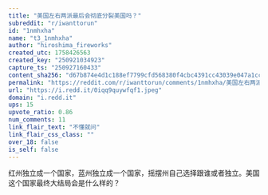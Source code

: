 ```yaml
---
title: "美国左右两派最后会彻底分裂美国吗？"
subreddit: "r/iwanttorun"
id: "1nmhxha"
name: "t3_1nmhxha"
author: "hiroshima_fireworks"
created_utc: 1758426563
created_key: "250921034923"
capture_ts: "250927160433"
content_sha256: "d67b874e4d1c188ef7799cfd568380f4cbc4391cc43039e047a1cc9ff7c863bb"
permalink: "https://reddit.com/r/iwanttorun/comments/1nmhxha/美国左右两派最后会彻底分裂美国吗/"
url: "https://i.redd.it/0iqq9quywfqf1.jpeg"
domain: "i.redd.it"
ups: 15
upvote_ratio: 0.86
num_comments: 11
link_flair_text: "不懂就问"
link_flair_css_class: ""
over_18: false
is_self: false
---
```


红州独立成一个国家，蓝州独立成一个国家，摇摆州自己选择跟谁或者独立。美国这个国家最终大结局会是什么样的？
